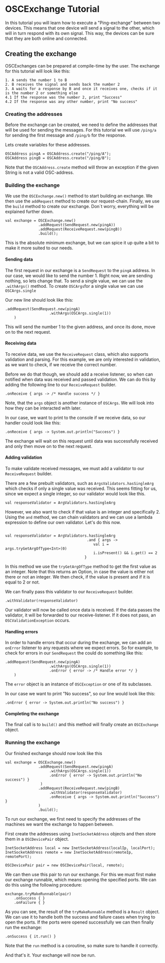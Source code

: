 ﻿# OSCExchange Tutorial

In this tutorial you will learn how to execute a "Ping-exchange" between two
devices. This means that one device will send a signal to the other, which will
in turn respond with its own signal. This way, the devices can be sure that they
are both online and connected.

## Creating the exchange

OSCExchanges can be prepared at compile-time by the user. The exchange for this
tutorial will look like this:

```
1. A sends the number 1 to B
2. B receives the signal and sends back the number 2
3. A waits for a response by B and once it receives one, checks if it is the number 2 or something else
4.1 If the response was the number 2, print "Success"
4.2 If the response was any other number, print "No success"
```

### Creating the addresses

Before the exchange can be created, we need to define the addresses that will be
used for sending the messages. For this tutorial we will use `/ping/a` for
sending the first message and `/ping/b` for the response.

Lets create variables for these addresses.

```
OSCAddress pingA = OSCAddress.create("/ping/A");
OSCAddress pingB = OSCAddress.create("/ping/B");
```

Note that the `OSCAddress.create` method will throw an exception if the given
String is not a valid OSC-address.

### Building the exchange

We use the `OSCExchange.new()` method to start building an exchange. We then use
the `addRequest` method to create our request-chain. Finally, we use the `build`
method to create our exchange. Don`t worry, everything will be explained further
down.

```
val exchange = OSCExchange.new()
               .addRequest(SendRequest.new(pingA))
               .addRequest(ReceiveRequest.new(pingB))
               .build();
```

This is the absolute minimum exchange, but we can spice it up quite a bit to
make it more suited to our needs.

#### Sending data

The first request in our exchange is a `SendRequest` to the `pingA` address. In
our case, we would like to send the number 1. Right now, we are sending nothing,
so lets change that. To send a single value, we can use the `.withArgs()`
method. To create `OSCArgs`for a single value we can use `OSCArgs.single`

Our new line should look like this:

```
.addRequest(SendRequest.new(pingA)
                    .withArgs(OSCArgs.single(1))
    )
```

This will send the number 1 to the given address, and once its done, move on to
the next request.

#### Receiving data

To receive data, we use the `ReceiveRequest` class, which also supports
validation and parsing. For this example, we are only interested in validation,
as we want to check, if we receive the correct number.

Before we do that though, we should add a receive listener, so when can notified
when data was received and passed validation. We can do this by adding the
following line to our `ReceiveRequest` builder.

```.onReceive { args -> /* Handle success */ }```

Note, that the `args` object is another instance of `OSCArgs`. We will look into
how they can be interacted with later.

In our case, we want to print to the console if we receive data, so our handler
could look like this:

```.onReceive { args -> System.out.println("Success") }```

The exchange will wait on this request until data was successfully received and
only then move on to the next request.

#### Adding validation

To make validate received messages, we must add a validator to
our `ReceiveRequest` builder.

There are a few prebuilt validators, such as `ArgsValidators.hasSingleArg` which
checks if only a single value was received. This seems fitting for us, since we
expect a single integer, so our validator would look like this.

```val responseValidator = ArgValidators.hasSingleArg```

However, we also want to check if that value is an integer and specifically 2.
Using the `and` method, we can chain validators and we can use a lambda
expression to define our own validator. Let's do this now.

```

val responseValidator = ArgValidators.hasSingleArg
                                     .and { args ->
                                        val i = args.tryGetArgOfType<Int>(0)
                                        i.isPresent() && i.get() == 2
                                    }
```

In this method we use the `tryGetArgOfType` method to get the first value as an
integer. Note that this returns an Option, in case the value is either not there
or not an integer. We then check, if the value is present and if it is equal to
2 or not.

We can finally pass this validator to our `ReceiveRequest` builder.

```.withValidator(responseValidator)```

Our validator will now be called once data is received. If the data passes the
validator, it will be forwarded to our receive-listener. If it does not pass,
an `OSCValidationException` occurs.

#### Handling errors

In order to handle errors that occur during the exchange, we can add
an `onError` listener to any requests where we expect errors. So for example, to
check for errors in our `SendRequest` the could do something like this:

```
.addRequest(SendRequest.new(pingA)
                    .withArgs(OSCArgs.single(1))
                    .onError { error -> /* Handle error */ }
    )
```

The `error` object is an instance of `OSCException` or one of its subclasses.

In our case we want to print "No success", so our line would look like this:

```.onError { error -> System.out.println("No success") }```

#### Completing the exchange

The final call is to `build()` and this method will finally create
an `OSCExchange` object.

### Running the exchange

Our finished exchange should now look like this

```
val exchange = OSCExchange.new()
               .addRequest(SendRequest.new(pingA)
                    .withArgs(OSCArgs.single(1))
                    .onError { error -> System.out.println("No success") }
                )
               .addRequest(ReceiveRequest.new(pingB)
                    .withValidator(responseValidator)
                    .onReceive { args -> System.out.println("Success") }
               )
               .build();
```

To run our exchange, we first need to specify the addresses of the machines we
want the exchange to happen between.

First create the addresses using `InetSocketAddress` objects and then store them
in a `OSCDevicePair` object.

```
InetSocketAddress local = new InetSocketAddress(localIp, localPort);
InetSocketAddress remote = new InetSocketAddress(remoteIp, remotePort);

OSCDevicePair pair = new OSCDevicePair(local, remote);
```

We can then use this pair to run our exchange. For this we must first make our
exchange runnable, which means opening the specified ports. We can do this using
the following procedure:

```
exchange.tryMakeRunnable(pair)
    .onSuccess { }
    .onFailure { }
```

As you can see, the result of the `tryMakeRunnable` method is a `Result` object.
We can use it to handle both the success and failure cases when trying to open
the ports. If the ports were opened successfully we can then finally run the
exchange:

```.onSuccess { it.run() }```

Note that the `run` method is a coroutine, so make sure to handle it correctly.

And that's it. Your exchange will now be run. 